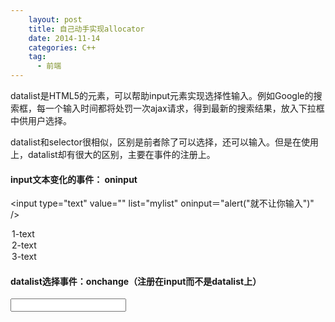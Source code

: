 ```yaml
---
	layout: post
	title: 自己动手实现allocator
	date: 2014-11-14
	categories: C++
	tag:
	  - 前端
---
```


datalist是HTML5的元素，可以帮助input元素实现选择性输入。例如Google的搜索框，每一个输入时间都将处罚一次ajax请求，得到最新的搜索结果，放入下拉框中供用户选择。

datalist和selector很相似，区别是前者除了可以选择，还可以输入。但是在使用上，datalist却有很大的区别，主要在事件的注册上。

#### input文本变化的事件： oninput

<input type="text" value="" list="mylist" oninput＝"alert("就不让你输入")" />
<datalist visible id='mylist' >
  <option value='1' selected>1-text</option>
  <option value='2'>2-text</option>
  <option value='3'>3-text</option>
</datalist>

#### datalist选择事件：onchange（注册在input而不是datalist上）

<input type="text" value="" list="mylist" onchange='alert("选中了哦")'/>
<datalist visible id='mylist' >
  <option value='1' selected>1-text</option>
  <option value='2'>2-text</option>
  <option value='3'>3-text</option>
</datalist>
